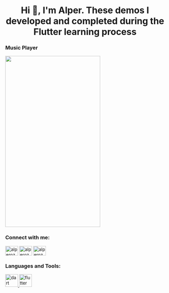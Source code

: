 <h1 align="center">Hi 👋, I'm Alper. These demos I developed and completed during the Flutter learning process</h1>
<h3>Music Player</h3>
<img src="./appimages/MusicPlayer.png" width= 300 height = 540>

<h3 align="left">Connect with me:</h3>
<p align="left">
<a href="https://twitter.com/alperozyyurt" target="blank"><img align="center" src="https://raw.githubusercontent.com/rahuldkjain/github-profile-readme-generator/master/src/images/icons/Social/twitter.svg" alt="alperozyyurt" height="30" width="40" /></a>
<a href="https://linkedin.com/in/alperozyurt" target="blank"><img align="center" src="https://raw.githubusercontent.com/rahuldkjain/github-profile-readme-generator/master/src/images/icons/Social/linked-in-alt.svg" alt="alperozyurt" height="30" width="40" /></a>
<a href="https://instagram.com/alperozyyurt" target="blank"><img align="center" src="https://raw.githubusercontent.com/rahuldkjain/github-profile-readme-generator/master/src/images/icons/Social/instagram.svg" alt="alperozyyurt" height="30" width="40" /></a>
</p>

<h3 align="left">Languages and Tools:</h3>
<p align="left"> <a href="https://dart.dev" target="_blank" rel="noreferrer"> <img src="https://www.vectorlogo.zone/logos/dartlang/dartlang-icon.svg" alt="dart" width="40" height="40"/> </a> <a href="https://flutter.dev" target="_blank" rel="noreferrer"> <img src="https://www.vectorlogo.zone/logos/flutterio/flutterio-icon.svg" alt="flutter" width="40" height="40"/> </a> </p>

